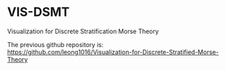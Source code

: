 # VIS-DSMT

Visualization for Discrete Stratification Morse Theory

The previous github repository is: https://github.com/leong1016/Visualization-for-Discrete-Stratified-Morse-Theory